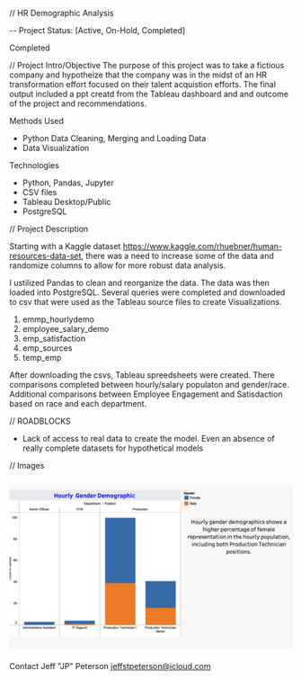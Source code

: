 
// HR Demographic Analysis  

-- Project Status: [Active, On-Hold, Completed]

Completed

// Project Intro/Objective
The purpose of this project was to take a fictious company and hypotheize that the company was in the midst of an HR transformation effort focused on their talent acquistion efforts. The final output included a ppt creatd from the Tableau dashboard and and outcome of the project and recommendations. 

Methods Used
* Python Data Cleaning, Merging and Loading Data
* Data Visualization

Technologies

* Python, Pandas, Jupyter 
* CSV files
* Tableau Desktop/Public
* PostgreSQL

// Project Description

Starting with a Kaggle dataset https://www.kaggle.com/rhuebner/human-resources-data-set, there was a need to increase some of the data and randomize columns to allow for more robust data analysis. 

I ustilized Pandas to clean and reorganize the data. The data was then loaded into PostgreSQL. Several queries were completed and downloaded to csv that were used as the Tableau source files to create Visualizations. 

1. emmp_hourlydemo
2. employee_salary_demo
3. emp_satisfaction
4. emp_sources
5. temp_emp

After downloading the csvs, Tableau spreedsheets were created. There comparisons completed between hourly/salary populaton and gender/race. Additional comparisons between Employee Engagement and Satisdaction based on race and each department. 

// ROADBLOCKS
* Lack of access to real data to create the model. Even an absence of really complete datasets for hypothetical models 


// Images

<img
src="images/Hourly Demographic.png"
alt="Hourly Demographics"
style="margin-right 10px;"
/>
- 


Contact
Jeff "JP" Peterson
jeffstpeterson@icloud.com 
